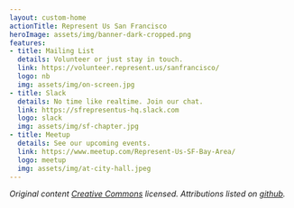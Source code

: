 ```yaml
---
layout: custom-home
actionTitle: Represent Us San Francisco
heroImage: assets/img/banner-dark-cropped.png
features:
- title: Mailing List
  details: Volunteer or just stay in touch.
  link: https://volunteer.represent.us/sanfrancisco/
  logo: nb
  img: assets/img/on-screen.jpg
- title: Slack
  details: No time like realtime. Join our chat. 
  link: https://sfrepresentus-hq.slack.com
  logo: slack
  img: assets/img/sf-chapter.jpg
- title: Meetup
  details: See our upcoming events. 
  link: https://www.meetup.com/Represent-Us-SF-Bay-Area/
  logo: meetup
  img: assets/img/at-city-hall.jpeg
---
```

_Original content [Creative Commons](https://creativecommons.org/licenses/by/3.0/deed.en) licensed. Attributions listed on [github](https://github.com/sfrepresentus/website)._
